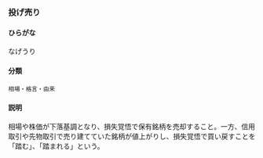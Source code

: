 <div style="display:none;">

## [あ行](securities-terms?id=あ行)
## [か行](securities-terms?id=か行)
## [さ行](securities-terms?id=さ行)
## [た行](securities-terms?id=た行)
## [な行](securities-terms?id=な行)

</div>

### 投げ売り

#### ひらがな

なげうり

#### 分類

`相場・格言・由来`

#### 説明

相場や株価が下落基調となり、損失覚悟で保有銘柄を売却すること。一方、信用取引や先物取引で売り建てていた銘柄が値上がりし、損失覚悟で買い戻すことを「踏む」、「踏まれる」という。

<div style="display:none;">

## [は行](securities-terms?id=は行)
## [ま行](securities-terms?id=ま行)
## [や行](securities-terms?id=や行)
## [ら行](securities-terms?id=ら行)
## [わ行](securities-terms?id=わ行)
## [英数字・記号](securities-terms?id=英数字・記号)

</div>

